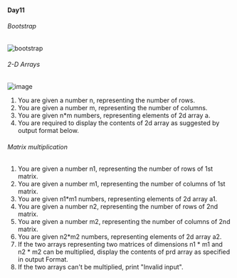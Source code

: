 #### Day11

###### Bootstrap
![bootstrap](https://user-images.githubusercontent.com/69578414/142757866-33b66b8d-b644-41b9-9e45-4dc62615f8af.png)

###### 2-D Arrays
![image](https://user-images.githubusercontent.com/69578414/146725433-c0bf4077-afeb-412f-8e4b-6f8c2e4cd0d3.png)

1. You are given a number n, representing the number of rows.
2. You are given a number m, representing the number of columns.
3. You are given n*m numbers, representing elements of 2d array a.
4. You are required to display the contents of 2d array as suggested by output format below.

###### Matrix multiplication
1. You are given a number n1, representing the number of rows of 1st matrix.
2. You are given a number m1, representing the number of columns of 1st matrix.
3. You are given n1*m1 numbers, representing elements of 2d array a1.
4. You are given a number n2, representing the number of rows of 2nd matrix.
5. You are given a number m2, representing the number of columns of 2nd matrix.
6. You are given n2*m2 numbers, representing elements of 2d array a2.
7. If the two arrays representing two matrices of dimensions n1 * m1 and n2 * m2 can be multiplied, display the contents of prd array as specified in output Format.
8. If the two arrays can't be multiplied, print "Invalid input".
